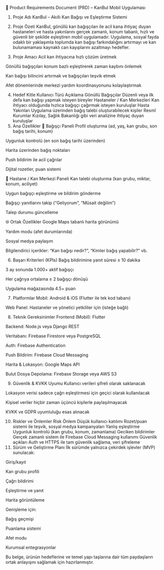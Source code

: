 📄 Product Requirements Document (PRD) – KanBul Mobil Uygulaması
1. Proje Adı
KanBul – Akıllı Kan Bağışı ve Eşleştirme Sistemi

2. Proje Özeti
KanBul, gönüllü kan bağışçıları ile acil kana ihtiyaç duyan hastaneleri ve hasta yakınlarını gerçek zamanlı, konum tabanlı, hızlı ve güvenli bir şekilde eşleştiren mobil uygulamadır. Uygulama, sosyal fayda odaklı bir yaklaşımla toplumda kan bağışı farkındalığını artırmayı ve kan bulunamaması kaynaklı can kayıplarını azaltmayı hedefler.

3. Proje Amacı
Acil kan ihtiyacına hızlı çözüm üretmek

Gönüllü bağışçıları konum bazlı eşleştirerek zaman kaybını önlemek

Kan bağışı bilincini artırmak ve bağışçıları teşvik etmek

Afet dönemlerinde merkezi yardım koordinasyonunu kolaylaştırmak

4. Hedef Kitle
Kullanıcı Türü	Açıklama
Gönüllü Bağışçılar	Düzenli veya ilk defa kan bağışı yapmak isteyen bireyler
Hastaneler / Kan Merkezleri	Kan ihtiyacı olduğunda hızlıca bağışçı çağırmak isteyen kuruluşlar
Hasta Yakınları	Uygulama üzerinden bağış talebi oluşturabilecek kişiler
Resmî Kurumlar	Kızılay, Sağlık Bakanlığı gibi veri analizine ihtiyaç duyan kuruluşlar
5. Ana Özellikler
👤 Bağışçı Paneli
Profil oluşturma (ad, yaş, kan grubu, son bağış tarihi, konum)

Uygunluk kontrolü (en son bağış tarihi üzerinden)

Harita üzerinden bağış noktaları

Push bildirim ile acil çağrılar

Dijital rozetler, puan sistemi

🏥 Hastane / Kan Merkezi Paneli
Kan talebi oluşturma (kan grubu, miktar, konum, aciliyet)

Uygun bağışçı eşleştirme ve bildirim gönderme

Bağışçı yanıtlarını takip (“Geliyorum”, “Müsait değilim”)

Talep durumu güncelleme

🌐 Ortak Özellikler
Google Maps tabanlı harita görünümü

Yardım modu (afet durumlarında)

Sosyal medya paylaşım

Bilgilendirici içerikler: “Kan bağışı nedir?”, “Kimler bağış yapabilir?” vb.

6. Başarı Kriterleri (KPIs)
Bağış bildirimine yanıt süresi ≤ 10 dakika

3 ay sonunda 1.000+ aktif bağışçı

Her çağrıya ortalama ≥ 2 bağışçı dönüşü

Uygulama mağazasında 4.5+ puan

7. Platformlar
Mobil: Android & iOS (Flutter ile tek kod tabanı)

Web Panel: Hastaneler ve yönetici yetkililer için (isteğe bağlı)

8. Teknik Gereksinimler
Frontend (Mobil): Flutter

Backend: Node.js veya Django REST

Veritabanı: Firebase Firestore veya PostgreSQL

Auth: Firebase Authentication

Push Bildirim: Firebase Cloud Messaging

Harita & Lokasyon: Google Maps API

Bulut Dosya Depolama: Firebase Storage veya AWS S3

9. Güvenlik & KVKK Uyumu
Kullanıcı verileri şifreli olarak saklanacak

Lokasyon verisi sadece çağrı eşleştirmesi için geçici olarak kullanılacak

Kişisel veriler hiçbir zaman üçüncü kişilerle paylaşılmayacak

KVKK ve GDPR uyumluluğu esas alınacak

10. Riskler ve Önlemler
Risk	Önlem
Düşük kullanıcı katılımı	Rozet/puan sistemi ile teşvik, sosyal medya kampanyaları
Yanlış eşleştirme	Uygunluk kontrolü (kan grubu, konum, zamanlama)
Geciken bildirimler	Gerçek zamanlı sistem ile Firebase Cloud Messaging kullanımı
Güvenlik açıkları	Auth ve HTTPS ile tam güvenlik sağlama, veri şifreleme
11. Sürüm ve Geliştirme Planı
İlk sürümde yalnızca çekirdek işlevler (MVP) sunulacak:

Giriş/kayıt

Kan grubu profili

Çağrı bildirimi

Eşleştirme ve yanıt

Harita görüntüleme

Genişleme için:

Bağış geçmişi

Puanlama sistemi

Afet modu

Kurumsal entegrasyonlar

Bu belge, ürünün hedeflerine ve temel yapı taşlarına dair tüm paydaşların ortak anlayışını sağlamak için hazırlanmıştır.
